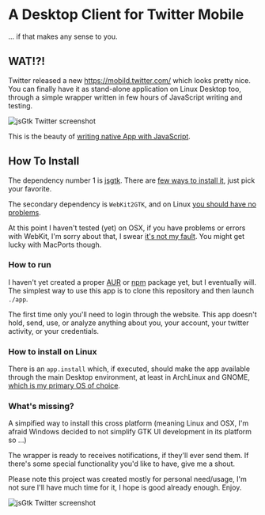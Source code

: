 # A Desktop Client for Twitter Mobile
 ... if that makes any sense to you.

## WAT!?!
Twitter released a new https://mobild.twitter.com/ which looks pretty nice.
You can finally have it as stand-alone application on Linux Desktop too,
through a simple wrapper written in few hours of JavaScript writing and testing.

![jsGtk Twitter screenshot](http://webreflection.github.io/jsgtk-twitter/img/sc02.png?360)

This is the beauty of [writing native App with JavaScript](https://www.webreflection.co.uk/blog/2015/12/08/writing-native-apps-with-javascript).

## How To Install
The dependency number 1 is [jsgtk](https://github.com/WebReflection/jsgtk).
There are [few ways to install it](https://github.com/WebReflection/jsgtk#how-to-install), just pick your favorite.

The secondary dependency is `WebKit2GTK`, and on Linux [you should have no problems](https://github.com/WebReflection/jsgtk#dependencies).

At this point I haven't tested (yet) on OSX, if you have problems or errors with WebKit, I'm sorry about that, I swear [it's not my fault](https://github.com/Homebrew/legacy-homebrew/issues/47000).
You might get lucky with MacPorts though.

### How to run
I haven't yet created a proper [AUR](https://wiki.archlinux.org/index.php/Arch_User_Repository) or [npm](https://www.npmjs.com/) package yet, but I eventually will.
The simplest way to use this app is to clone this repository and then launch `./app`.

The first time only you'll need to login through the website.
This app doesn't hold, send, use, or analyze anything about you, your account, your twitter activity, or your credentials.

### How to install on Linux
There is an `app.install` which, if executed, should make the app available through the main Desktop environment, at least in ArchLinux and GNOME, [which is my primary OS of choice](http://archibold.io/).

### What's missing?
A simpified way to install this cross platform (meaning Linux and OSX, I'm afraid Windows decided to not simplify GTK UI development in its platform so ...)

The wrapper is ready to receives notifications, if they'll ever send them.
If there's some special functionality you'd like to have, give me a shout.

Please note this project was created mostly for personal need/usage, I'm not sure I'll have much time for it, I hope is good already enough.
Enjoy.

![jsGtk Twitter screenshot](http://webreflection.github.io/jsgtk-twitter/img/sc02.png?360)